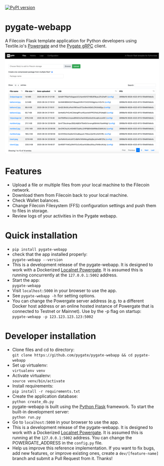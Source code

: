 [![PyPI version](https://badge.fury.io/py/pygate-webapp.svg)](https://badge.fury.io/py/pygate-webapp)

# pygate-webapp
A Filecoin Flask template application for Python developers using Textile.io's [Powergate](https://docs.textile.io/powergate/) and the [Pygate gRPC](https://github.com/pygate/pygate-gRPC) client.

![screencap](assets/pygate-webapp-screenshot2.png)

# Features
* Upload a file or multiple files from your local machine to the Filecoin network.
* Download them from Filecoin back to your local machine.
* Check Wallet balances.
* Change Filecoin Filesystem (FFS) configuration settings and push them to files in storage.
* Review logs of your activities in the Pygate webapp.

# Quick installation
* `pip install pygate-webapp`
* check that the app installed properly:  
  `pygate-webapp --version`
* This is a development release of the pygate-webapp. It is designed to work with a Dockerized [Localnet Powergate](https://docs.textile.io/powergate/localnet/). It is assumed this is running concurrently at the `127.0.0.1:5002` address.
* Start the app:  
  `pygate-webapp`
* Visit `localhost:5000` in your browser to use the app. 
* See `pygate-webapp -h` for setting options.
* You can change the Powergate server address (e.g. to a different Docker host address or an online hosted instance of Powergate that is connected to Testnet or Mainnet). Use by the -p flag on startup:  
  `pygate-webapp -p 123.123.123.123:5002`
# Developer installation
* Clone files and cd to directory:  
  `git clone https://github.com/pygate/pygate-webapp && cd pygate-webapp`  
* Set up virtualenv:  
  `virtualenv venv`  
* Activate virtualenv:  
  `source venv/bin/activate`  
* Install requirements:  
  `pip install -r requirements.txt`
* Create the application database:  
  `python create_db.py`
 * pygate-webapp is built using the [Python Flask](https://www.fullstackpython.com/flask.html) framework. To start the built-in development server:  
 `python run.py`
* Go to `localhost:5000` in your browser to use the app.
* This is a development release of the pygate-webapp. It is designed to work with a Dockerized [Localnet Powergate](https://docs.textile.io/powergate/localnet/). It is assumed this is running at the `127.0.0.1:5002` address. You can change the POWERGATE_ADDRESS in the `config.py` file.
* Help us improve this reference implementation. If you want to fix bugs, add new features, or improve existing ones, create a `dev/[feature-name]` branch and submit a Pull Request from it. Thanks!
